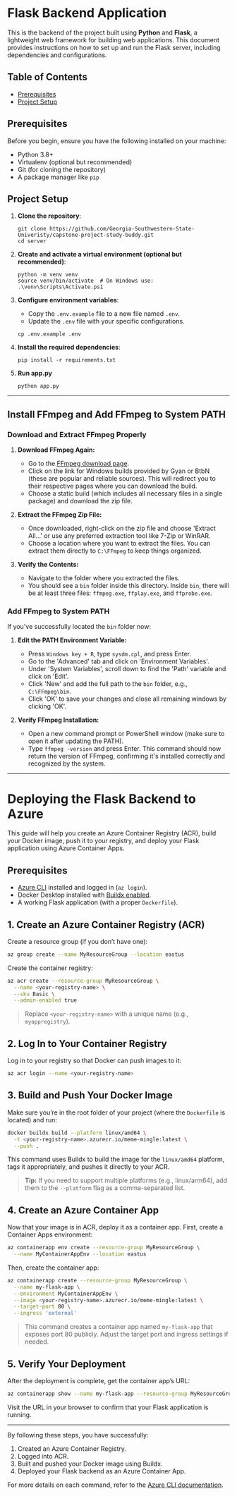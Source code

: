 # Flask Backend Application

This is the backend of the project built using **Python** and **Flask**, a lightweight web framework for building web applications. This document provides instructions on how to set up and run the Flask server, including dependencies and configurations.

## Table of Contents
- [Prerequisites](#prerequisites)
- [Project Setup](#project-setup)

## Prerequisites

Before you begin, ensure you have the following installed on your machine:
- Python 3.8+
- Virtualenv (optional but recommended)
- Git (for cloning the repository)
- A package manager like `pip`

## Project Setup

1. **Clone the repository**:
   ```
   git clone https://github.com/Georgia-Southwestern-State-Univeristy/capstone-project-study-buddy.git
   cd server
   ```

2. **Create and activate a virtual environment (optional but recommended)**:
    ```
    python -m venv venv
    source venv/bin/activate  # On Windows use: .\venv\Scripts\Activate.ps1
    ```

3. **Configure environment variables**:
   - Copy the `.env.example` file to a new file named `.env`.
   - Update the `.env` file with your specific configurations.
   ```
   cp .env.example .env
   ```
4.  **Install the required dependencies**:
    ```
    pip install -r requirements.txt
    ```

5. **Run app.py**
   ```
   python app.py
   ```

---
## Install FFmpeg and Add FFmpeg to System PATH

### Download and Extract FFmpeg Properly

1. **Download FFmpeg Again:**
   - Go to the [FFmpeg download page](https://ffmpeg.org/download.html).
   - Click on the link for Windows builds provided by Gyan or BtbN (these are popular and reliable sources). This will redirect you to their respective pages where you can download the build.
   - Choose a static build (which includes all necessary files in a single package) and download the zip file.

2. **Extract the FFmpeg Zip File:**
   - Once downloaded, right-click on the zip file and choose 'Extract All...' or use any preferred extraction tool like 7-Zip or WinRAR.
   - Choose a location where you want to extract the files. You can extract them directly to `C:\FFmpeg` to keep things organized.

3. **Verify the Contents:**
   - Navigate to the folder where you extracted the files.
   - You should see a `bin` folder inside this directory. Inside `bin`, there will be at least three files: `ffmpeg.exe`, `ffplay.exe`, and `ffprobe.exe`.

### Add FFmpeg to System PATH

If you've successfully located the `bin` folder now:

1. **Edit the PATH Environment Variable:**
   - Press `Windows key + R`, type `sysdm.cpl`, and press Enter.
   - Go to the 'Advanced' tab and click on 'Environment Variables'.
   - Under 'System Variables', scroll down to find the 'Path' variable and click on 'Edit'.
   - Click 'New' and add the full path to the `bin` folder, e.g., `C:\FFmpeg\bin`.
   - Click 'OK' to save your changes and close all remaining windows by clicking 'OK'.

2. **Verify FFmpeg Installation:**
   - Open a new command prompt or PowerShell window (make sure to open it after updating the PATH).
   - Type `ffmpeg -version` and press Enter. This command should now return the version of FFmpeg, confirming it's installed correctly and recognized by the system.


---
# Deploying the Flask Backend to Azure

This guide will help you create an Azure Container Registry (ACR), build your Docker image, push it to your registry, and deploy your Flask application using Azure Container Apps.

## Prerequisites

- [Azure CLI](https://docs.microsoft.com/en-us/cli/azure/install-azure-cli) installed and logged in (`az login`).
- Docker Desktop installed with [Buildx enabled](https://docs.docker.com/build/buildx/).
- A working Flask application (with a proper `Dockerfile`).

## 1. Create an Azure Container Registry (ACR)

Create a resource group (if you don’t have one):

```bash
az group create --name MyResourceGroup --location eastus
```

Create the container registry:

```bash
az acr create --resource-group MyResourceGroup \
  --name <your-registry-name> \
  --sku Basic \
  --admin-enabled true
```

> Replace `<your-registry-name>` with a unique name (e.g., `myappregistry`).

## 2. Log In to Your Container Registry

Log in to your registry so that Docker can push images to it:

```bash
az acr login --name <your-registry-name>
```

## 3. Build and Push Your Docker Image

Make sure you’re in the root folder of your project (where the `Dockerfile` is located) and run:

```bash
docker buildx build --platform linux/amd64 \
  -t <your-registry-name>.azurecr.io/meme-mingle:latest \
  --push .
```

This command uses Buildx to build the image for the `linux/amd64` platform, tags it appropriately, and pushes it directly to your ACR.

> **Tip:** If you need to support multiple platforms (e.g., linux/arm64), add them to the `--platform` flag as a comma-separated list.

## 4. Create an Azure Container App

Now that your image is in ACR, deploy it as a container app. First, create a Container Apps environment:

```bash
az containerapp env create --resource-group MyResourceGroup \
  --name MyContainerAppEnv --location eastus
```

Then, create the container app:

```bash
az containerapp create --resource-group MyResourceGroup \
  --name my-flask-app \
  --environment MyContainerAppEnv \
  --image <your-registry-name>.azurecr.io/meme-mingle:latest \
  --target-port 80 \
  --ingress 'external'
```

> This command creates a container app named `my-flask-app` that exposes port 80 publicly. Adjust the target port and ingress settings if needed.

## 5. Verify Your Deployment

After the deployment is complete, get the container app’s URL:

```bash
az containerapp show --name my-flask-app --resource-group MyResourceGroup --query properties.configuration.ingress.fqdn -o tsv
```

Visit the URL in your browser to confirm that your Flask application is running.

---

By following these steps, you have successfully:

1. Created an Azure Container Registry.
2. Logged into ACR.
3. Built and pushed your Docker image using Buildx.
4. Deployed your Flask backend as an Azure Container App.

For more details on each command, refer to the [Azure CLI documentation](https://docs.microsoft.com/en-us/cli/azure/).

